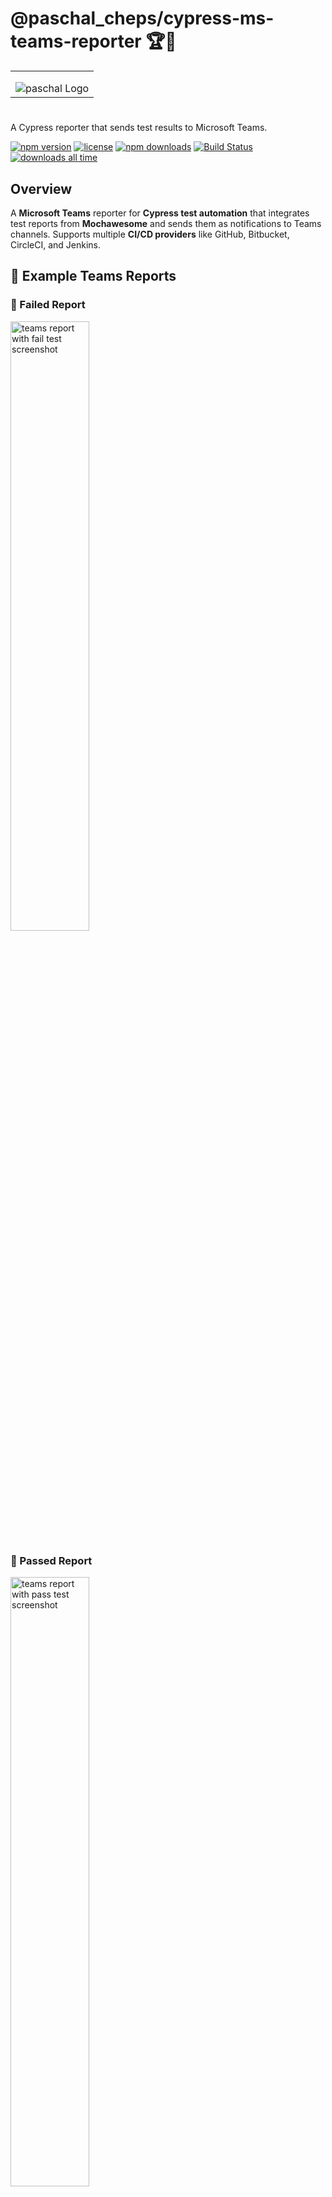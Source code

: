 # **@paschal_cheps/cypress-ms-teams-reporter** 🏆🚀

<table align="center"><tr><td align="center">
<img src="https://github.com/qaPaschalE/cypress-plugins/blob/main/assets/paschal%20logo%20(2).png?raw=true" alt="paschal Logo" style="max-width:120px;  margin-top:15px;"/>
</td></tr></table>

#

A Cypress reporter that sends test results to Microsoft Teams.

</td></tr></table>

[![npm version](https://img.shields.io/npm/v/@paschal_cheps/cypress-ms-teams-reporter)](https://www.npmjs.com/package/@paschal_cheps/cypress-ms-teams-reporter)
[![license](https://img.shields.io/npm/l/@paschal_cheps/cypress-ms-teams-reporter)](https://github.com/qaPaschalE/cypress-plugins/@paschal_cheps/cypress-ms-teams-reporter/blob/main/LICENSE)
[![npm downloads](https://img.shields.io/npm/dt/@paschal_cheps/cypress-ms-teams-reporter)](https://www.npmjs.com/package/@paschal_cheps/cypress-ms-teams-reporter)
[![Build Status](https://github.com/qaPaschalE/cypress-plugins/actions/workflows/build-cypress-ms-teams-reporter.yml/badge.svg)](https://github.com/aPaschalE/cypress-plugins/actions/workflows/build-cypress-ms-teams-reporter.yml)
[![downloads all time](https://img.shields.io/npm/dt/@paschal_cheps/cypress-ms-teams-reporter.svg?style=flat&color=black&label=lifetime%20downloads)](https://www.npmjs.com/package/@paschal_cheps/cypress-ms-teams-reporter)

## Overview

A **Microsoft Teams** reporter for **Cypress test automation** that integrates test reports from **Mochawesome** and sends them as notifications to Teams channels. Supports multiple **CI/CD providers** like GitHub, Bitbucket, CircleCI, and Jenkins.

## **📝 Example Teams Reports**

### **📌 Failed Report**

<img src="https://github.com/qaPaschalE/cypress-plugins/blob/main/assets/Failed_screenshot.jpeg?raw=true" alt="teams report with fail test screenshot" width="50%" />

### **📌 Passed Report**

<img src="https://github.com/qaPaschalE/cypress-plugins/blob/main/assets/Passed_screenshot.jpeg?raw=true" alt="teams report with pass test screenshot" width="50%" />

---

## **📌 Features**

✅ **CI/CD Integration** – Supports GitHub Actions, Bitbucket, CircleCI, Jenkins, or local execution.  
✅ **Microsoft Teams Webhook Support** – Sends test execution reports directly to a Teams channel.  
✅ **Mochawesome Report Parsing** – Extracts data from Cypress test runs.  
✅ **Screenshots & Videos Attachments** – Includes media from test failures.  
✅ **Custom Messages** – Add custom text and metadata (Module Name, Team Name, etc.).  
✅ **Only Failed Tests Mode** – Send notifications only if tests fail.  
✅ **Detailed Logging** – Enable verbose output for debugging.

---

## Prerequisites

- **[cypress-mochawesome-reporter](https://www.npmjs.com/package/cypress-mochawesome-reporter)** must be installed and configured in your Cypress setup and saveJson set to true in reporterOptions.

## **📦 Installation**

```sh
npm install -g @paschal_cheps/cypress-ms-teams-reporter
```

or as a **dev dependency**:

```sh
npm install --save-dev @paschal_cheps/cypress-ms-teams-reporter
```

### **Using `yarn`**

```sh
yarn add -D @paschal_cheps/cypress-ms-teams-reporter
```

---

## **⚙️ Usage**

### **1️⃣ Set up Microsoft Teams Webhook**

To send reports to Microsoft Teams, you need a webhook URL:

- Go to **Microsoft Teams**
- Add a **new Incoming Webhook** to your channel
- Copy the generated **Webhook URL**

### **2️⃣ Configure Environment Variables**

Create a `.env` file in your project root:

```ini
TEAMS_WEBHOOK_URL=https://your-teams-webhook-url
GITHUB_TOKEN=your-github-token  # Only required for GitHub CI
BITBUCKET_WORKSPACE=your-bitbucket-workspace # Required for Bitbucket CI
BITBUCKET_REPO_SLUG=your-bitbucket-repo-slug # Required for Bitbucket CI
BITBUCKET_BUILD_NUMBER=your-bitbucket-build-number # Required for Bitbucket CI
CIRCLE_PROJECT_USERNAME=your-circleci-project-username # Required for CircleCI
CIRCLE_PROJECT_REPONAME=your-circleci-project-reponame # Required for CircleCI
CIRCLE_BUILD_NUM=your-circleci-build-number # Required for CircleCI
CIRCLE_WORKFLOW_ID=your-circleci-workflow-id # Required for CircleCI
CIRCLE_PROJECT_ID=your-circleci-project-id # Required for CircleCI
```

---

### **3️⃣ Running the Reporter**

#### **🔹 Default Usage**

```sh
npx cypress-ms-teams-reporter --ci-provider=github
```

#### **🔹 With `.env` file**

```sh
dotenv -c npx cypress-ms-teams-reporter --ci-provider=github
```

#### **🔹 With Custom Report URL**

```sh
npx cypress-ms-teams-reporter --custom-url="[https://example.com/report.html](https://example.com/report.html)"
```

#### **🔹 Only Send Failed Tests**

```sh
npx cypress-ms-teams-reporter --only-failed
```

### reportConfig.js Usage

```js
// teamsReport.config.js
const dotenv = require("dotenv");
dotenv.config();

// Validate required environment variables
if (!process.env.TEAMS_WEBHOOK_URL) {
  throw new Error("TEAMS_WEBHOOK_URL is not defined in the .env file.");
}

// List of allowed CI providers
const allowedCiProviders = [
  "github",
  "bitbucket",
  "circleci",
  "jenkins",
  "local",
  "none",
];

module.exports = {
  // Teams Webhook URL for sending test reports
  teamsWebhookUrl:
    process.env.TEAMS_WEBHOOK_URL || "https://default-webhook-url",

  // Directory and filename for the test report
  reportPath: `${process.env.REPORT_DIR || "cypress/reports"}/${
    process.env.REPORT_FILENAME || "index.json"
  }`,

  // Title of the report in Microsoft Teams
  reportTitle: "Cypress E2E Tests",

  // CI provider (e.g., github, bitbucket, local)
  ciProvider: (() => {
    const provider = process.env.CI_PROVIDER || "local";
    if (!allowedCiProviders.includes(provider)) {
      throw new Error(
        `Invalid CI provider: ${provider}. Allowed values: ${allowedCiProviders.join(
          ", "
        )}`
      );
    }
    return provider;
  })(),

  // URL to access the test report
  reportUrl: process.env.REPORT_URL || "https://default-report-url",
};
```

---

## **🔧 CLI Options**

| Option                     | Description                                                                 | Default                 |
| -------------------------- | --------------------------------------------------------------------------- | ----------------------- |
| `--ci-provider <type>`     | Select CI provider (`github`, `bitbucket`, `circleci`, `jenkins`, `local`)  | `github`                |
| `--custom-url <url>`       | Provide a custom test report URL                                            | `""`                    |
| `--report-dir <path>`      | Path to the Mochawesome report directory                                    | `mochareports`          |
| `--screenshot-dir <path>`  | Cypress screenshot directory                                                | `cypress/screenshots`   |
| `--video-dir <path>`       | Cypress video directory                                                     | `cypress/videos`        |
| `--verbose`                | Enable detailed logging                                                     | `false`                 |
| `--only-failed`            | Send notifications only for failed tests                                    | `false`                 |
| `--custom-text <text>`     | Add extra text to the Teams message                                         | `""`                    |
| `--module-name <type>`     | Name of the module under test                                               | `""`                    |
| `--team-name <type>`       | Name of the team receiving the test report                                  | `""`                    |
| `--config-file <path>`     | Path to the configuration file for the Teams reporter                       | `teamsReport.config.js` |

---

## **🖥️ CI/CD Integration**

### **🔹 GitHub Actions**

Add this step to your workflow:

```yaml
- name: Send Cypress Report to Teams
  run: |
    npm install
    dotenv -c npx cypress-ms-teams-reporter --ci-provider=github
  env:
    TEAMS_WEBHOOK_URL: ${{ secrets.TEAMS_WEBHOOK_URL }}
    GITHUB_TOKEN: ${{ secrets.GITHUB_TOKEN }}
```

### **🔹 Jenkins**

```sh
export TEAMS_WEBHOOK_URL="https://your-teams-webhook-url"
npx cypress-ms-teams-reporter --ci-provider=jenkins
```

### **🔹 Bitbucket Pipelines**

```yaml
script:
  - pipe: atlassian/dotenv:1.3.0
    variables:
      DOTENV_PATH: ".env"
  - npx cypress-ms-teams-reporter --ci-provider=bitbucket
```

**Note:** Ensure you have set the `BITBUCKET_WORKSPACE`, `BITBUCKET_REPO_SLUG`, and `BITBUCKET_BUILD_NUMBER` environment variables in your Bitbucket Pipeline settings or in your `.env` file. You can use the `atlassian/dotenv` pipe to load environment variables from a `.env` file.

### **🔹 CircleCI**

```yaml
jobs:
  build:
    steps:
      - run:
          name: Send Cypress Report to Teams
          command: |
            npm install
            npm install dotenv -g
            dotenv -e .env -- npx cypress-ms-teams-reporter --ci-provider=circleci
          environment:
            TEAMS_WEBHOOK_URL: $TEAMS_WEBHOOK_URL
            CIRCLE_PROJECT_USERNAME: $CIRCLE_PROJECT_USERNAME
            CIRCLE_PROJECT_REPONAME: $CIRCLE_PROJECT_REPONAME
            CIRCLE_BUILD_NUM: $CIRCLE_BUILD_NUM
            CIRCLE_WORKFLOW_ID: $CIRCLE_WORKFLOW_ID
            CIRCLE_PROJECT_ID: $CIRCLE_PROJECT_ID
```

**Note:** Ensure you have set the `TEAMS_WEBHOOK_URL`, `CIRCLE_PROJECT_USERNAME`, `CIRCLE_PROJECT_REPONAME`, `CIRCLE_BUILD_NUM`, `CIRCLE_WORKFLOW_ID`, and `CIRCLE_PROJECT_ID` environment variables in your CircleCI project settings or in your `.env` file.

---

## **📊 Report Example (With Pie Chart)**

✅ **Passed:** `80%` 🟢
❌ **Failed:** `15%` 🔴
⚠️ **Pending:** `5%` ⚠️

📊 **Pie Chart:**
🟢🟢🟢🟢🟢🟢🟢🟢🔴🔴⚠️

## Report Example

## ![Default Failed Report](about:sanitized)

## ![Default Passed Report](about:sanitized)

## **📜 License**

MIT License - [@paschal_cheps](https://github.com/paschal-cheps)

🚀 Happy Testing\! 🎯

```

```

